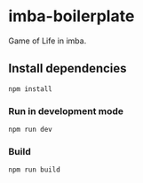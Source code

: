 # imba-boilerplate

Game of Life in imba.

## Install dependencies

```
npm install
```

### Run in development mode

```
npm run dev
```

### Build

```
npm run build
```
